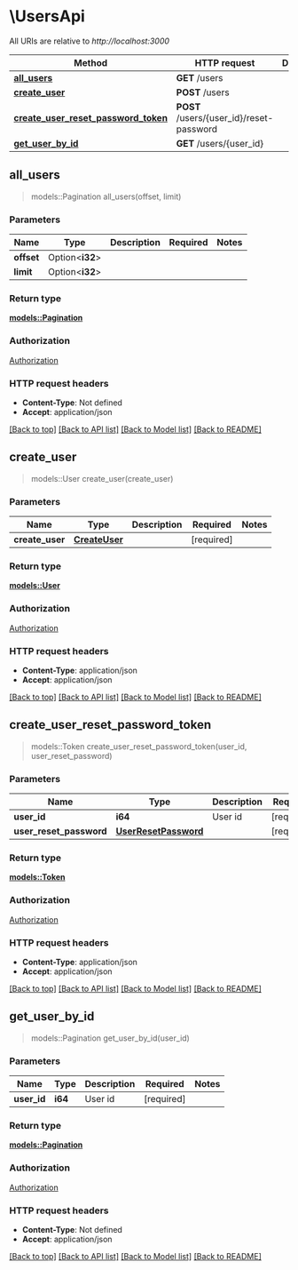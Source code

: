 # \UsersApi

All URIs are relative to *http://localhost:3000*

Method | HTTP request | Description
------------- | ------------- | -------------
[**all_users**](UsersApi.md#all_users) | **GET** /users | 
[**create_user**](UsersApi.md#create_user) | **POST** /users | 
[**create_user_reset_password_token**](UsersApi.md#create_user_reset_password_token) | **POST** /users/{user_id}/reset-password | 
[**get_user_by_id**](UsersApi.md#get_user_by_id) | **GET** /users/{user_id} | 



## all_users

> models::Pagination all_users(offset, limit)


### Parameters


Name | Type | Description  | Required | Notes
------------- | ------------- | ------------- | ------------- | -------------
**offset** | Option<**i32**> |  |  |
**limit** | Option<**i32**> |  |  |

### Return type

[**models::Pagination**](Pagination.md)

### Authorization

[Authorization](../README.md#Authorization)

### HTTP request headers

- **Content-Type**: Not defined
- **Accept**: application/json

[[Back to top]](#) [[Back to API list]](../README.md#documentation-for-api-endpoints) [[Back to Model list]](../README.md#documentation-for-models) [[Back to README]](../README.md)


## create_user

> models::User create_user(create_user)


### Parameters


Name | Type | Description  | Required | Notes
------------- | ------------- | ------------- | ------------- | -------------
**create_user** | [**CreateUser**](CreateUser.md) |  | [required] |

### Return type

[**models::User**](User.md)

### Authorization

[Authorization](../README.md#Authorization)

### HTTP request headers

- **Content-Type**: application/json
- **Accept**: application/json

[[Back to top]](#) [[Back to API list]](../README.md#documentation-for-api-endpoints) [[Back to Model list]](../README.md#documentation-for-models) [[Back to README]](../README.md)


## create_user_reset_password_token

> models::Token create_user_reset_password_token(user_id, user_reset_password)


### Parameters


Name | Type | Description  | Required | Notes
------------- | ------------- | ------------- | ------------- | -------------
**user_id** | **i64** | User id | [required] |
**user_reset_password** | [**UserResetPassword**](UserResetPassword.md) |  | [required] |

### Return type

[**models::Token**](Token.md)

### Authorization

[Authorization](../README.md#Authorization)

### HTTP request headers

- **Content-Type**: application/json
- **Accept**: application/json

[[Back to top]](#) [[Back to API list]](../README.md#documentation-for-api-endpoints) [[Back to Model list]](../README.md#documentation-for-models) [[Back to README]](../README.md)


## get_user_by_id

> models::Pagination get_user_by_id(user_id)


### Parameters


Name | Type | Description  | Required | Notes
------------- | ------------- | ------------- | ------------- | -------------
**user_id** | **i64** | User id | [required] |

### Return type

[**models::Pagination**](Pagination.md)

### Authorization

[Authorization](../README.md#Authorization)

### HTTP request headers

- **Content-Type**: Not defined
- **Accept**: application/json

[[Back to top]](#) [[Back to API list]](../README.md#documentation-for-api-endpoints) [[Back to Model list]](../README.md#documentation-for-models) [[Back to README]](../README.md)

